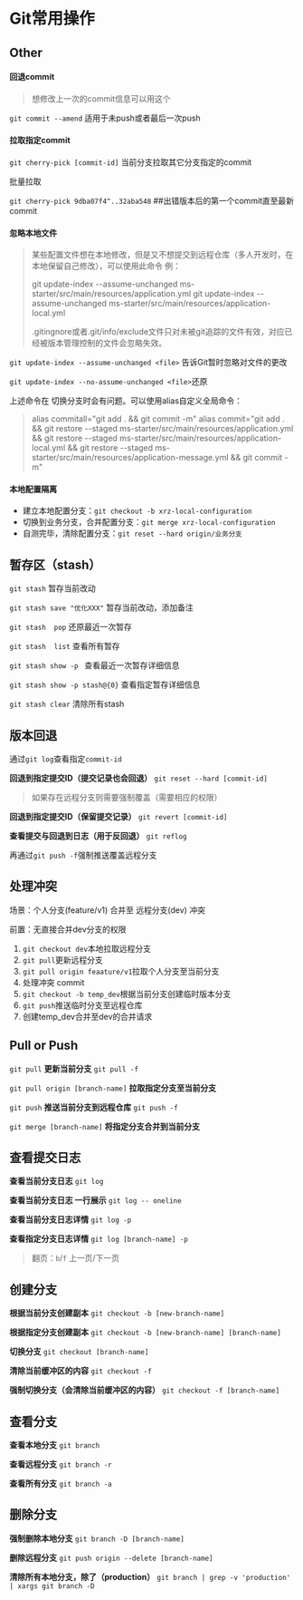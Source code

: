 # Git常用操作

## Other

#### 回退commit

> 想修改上一次的commit信息可以用这个

`git commit --amend` 适用于未push或者最后一次push

#### 拉取指定commit

`git cherry-pick [commit-id]` 当前分支拉取其它分支指定的commit

批量拉取

`git cherry-pick 9dba07f4^..32aba548` ##出错版本后的第一个commit直至最新commit

#### 忽略本地文件

> 某些配置文件想在本地修改，但是又不想提交到远程仓库（多人开发时，在本地保留自己修改），可以使用此命令
> 例：
>
> git update-index --assume-unchanged ms-starter/src/main/resources/application.yml
> git update-index --assume-unchanged ms-starter/src/main/resources/application-local.yml
>
>.gitingnore或者.git/info/exclude文件只对未被git追踪的文件有效，对应已经被版本管理控制的文件会忽略失效。

`git update-index --assume-unchanged <file>`  告诉Git暂时忽略对文件的更改

`git update-index --no-assume-unchanged <file>`还原

上述命令在 切换分支时会有问题。可以使用alias自定义全局命令：

>alias commitall="git add . && git commit -m"
>alias commit="git add . &&
>git restore --staged ms-starter/src/main/resources/application.yml &&
>git restore --staged ms-starter/src/main/resources/application-local.yml &&
>git restore --staged ms-starter/src/main/resources/application-message.yml &&
>git commit -m"

#### 本地配置隔离

- 建立本地配置分支：`git checkout -b xrz-local-configuration`
- 切换到业务分支，合并配置分支：`git merge xrz-local-configuration`
- 自测完毕，清除配置分支：`git reset --hard origin/业务分支`


## 暂存区（stash）

`git stash` 暂存当前改动

`git stash save "优化XXX"` 暂存当前改动，添加备注

`git stash  pop` 还原最近一次暂存

`git stash  list` 查看所有暂存

`git stash show -p ` 查看最近一次暂存详细信息

`git stash show -p stash@{0}` 查看指定暂存详细信息

`git stash clear` 清除所有stash

## 版本回退

通过`git log`查看指定`commit-id`

**回退到指定提交ID（提交记录也会回退）**	`git reset --hard [commit-id]`

> 如果存在远程分支则需要强制覆盖（需要相应的权限）

**回退到指定提交ID（保留提交记录）**	`git revert [commit-id]`

**查看提交与回退到日志（用于反回退）**	`git reflog`

再通过`git push -f`强制推送覆盖远程分支

## 处理冲突

场景：个人分支(feature/v1) 合并至 远程分支(dev) 冲突

前置：无直接合并dev分支的权限

1. `git checkout dev`本地拉取远程分支
2. `git pull`更新远程分支
3. `git pull origin feaature/v1`拉取个人分支至当前分支
4. 处理冲突 commit
5. `git checkout -b temp_dev`根据当前分支创建临时版本分支
6. `git push`推送临时分支至远程仓库
7. 创建temp_dev合并至dev的合并请求

## Pull or Push

`git pull`	**更新当前分支**
`git pull -f`

`git pull origin [branch-name]`	**拉取指定分支至当前分支**

`git push` **推送当前分支到远程仓库**
`git push -f`

`git merge [branch-name]`	**将指定分支合并到当前分支**

## 查看提交日志

**查看当前分支日志**	`git log`

**查看当前分支日志 一行展示**	`git log -- oneline`

**查看当前分支日志详情**	`git log -p`

**查看指定分支日志详情** `git log [branch-name] -p`

> 翻页：`b`/`f`     上一页/下一页

## 创建分支

**根据当前分支创建副本**	`git checkout -b [new-branch-name]`

**根据指定分支创建副本**	`git checkout -b [new-branch-name] [branch-name]`

**切换分支**	`git checkout [branch-name]`

**清除当前缓冲区的内容**	`git checkout -f`

**强制切换分支（会清除当前缓冲区的内容）**	`git checkout -f [branch-name]`

## 查看分支

**查看本地分支**	`git branch`

**查看远程分支**	`git branch -r`

**查看所有分支**	`git branch -a`

## 删除分支

**强制删除本地分支**	`git branch -D [branch-name]`

**删除远程分支**	`git push origin --delete [branch-name]`

**清除所有本地分支，除了（production）**	`git branch | grep -v 'production' | xargs git branch -D`